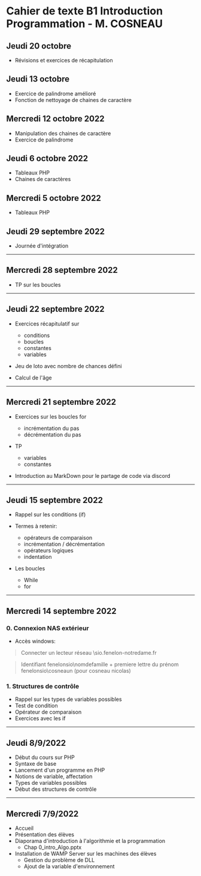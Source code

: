 Cahier de texte B1 Introduction Programmation - M. COSNEAU
===

## Jeudi 20 octobre

* Révisions et exercices de récapitulation

## Jeudi 13 octobre

* Exercice de palindrome amélioré
* Fonction de nettoyage de chaines de caractère

## Mercredi 12 octobre 2022

* Manipulation  des chaines de caractère
* Exercice de palindrome


## Jeudi 6 octobre 2022

* Tableaux PHP
* Chaines de caractères

## Mercredi 5 octobre 2022

* Tableaux PHP

## Jeudi 29 septembre 2022

* Journée d'intégration

***

## Mercredi 28 septembre 2022

* TP sur les boucles


***

## Jeudi 22 septembre 2022

* Exercices récapitulatif sur
    * conditions
    * boucles
    * constantes
    * variables

* Jeu de loto avec nombre de chances défini
* Calcul de l'âge

***

## Mercredi 21 septembre 2022

* Exercices sur les boucles for
    * incrémentation du pas
    * décrémentation du pas

* TP
    * variables
    * constantes

* Introduction au MarkDown pour le partage de code via discord

***

## Jeudi 15 septembre 2022

* Rappel sur les conditions (if)
* Termes à retenir:
    * opérateurs de comparaison
    * incrémentation / décrémentation
    * opérateurs logiques
    * indentation

* Les boucles
    * While
    * for

***

## Mercredi 14 septembre 2022

### 0. Connexion NAS extérieur

* Accès windows:
> Connecter un lecteur réseau
> \\sio.fenelon-notredame.fr

> Identifiant
> fenelonsio\nomdefamille + premiere lettre du prénom
> fenelonsio\cosneaun (pour cosneau nicolas)

### 1. Structures de contrôle

* Rappel sur les types de variables possibles
* Test de condition
* Opérateur de comparaison
* Exercices avec les if

***

## Jeudi 8/9/2022

* Début du cours sur PHP
* Syntaxe de base
* Lancement d'un programme en PHP
* Notions de variable, affectation
* Types de variables possibles
* Début des structures de contrôle

***

## Mercredi 7/9/2022

* Accueil
* Présentation des élèves
* Diaporama d'introduction à l'algorithmie et la programmation
    * Chap 0_intro_Algo.pptx
* Installation de WAMP Server sur les machines des élèves
    * Gestion du problème de DLL
    * Ajout de la variable d'environnement